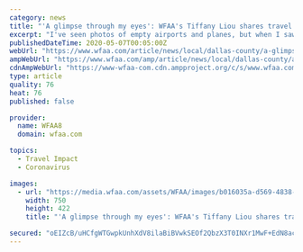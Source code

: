 ```yaml
---
category: news
title: "'A glimpse through my eyes': WFAA's Tiffany Liou shares travel experience amid coronavirus pandemic"
excerpt: "I've seen photos of empty airports and planes, but when I saw it with my own eyes, it was kind of crazy. I travel a lot, and I've never seen Dallas Love Field Airport like this. On a Sunday morning, when it would normally be pretty busy, it took me no more than a few minutes to get through security. And when I got in, most of the restaurants ..."
publishedDateTime: 2020-05-07T00:05:00Z
webUrl: "https://www.wfaa.com/article/news/local/dallas-county/a-glimpse-through-my-eyes-wfaas-tiffany-liou-shares-travel-experience-amid-coronavirus-pandemic/287-33f5ab86-9ff9-4552-9e42-129e9abd905a"
ampWebUrl: "https://www.wfaa.com/amp/article/news/local/dallas-county/a-glimpse-through-my-eyes-wfaas-tiffany-liou-shares-travel-experience-amid-coronavirus-pandemic/287-33f5ab86-9ff9-4552-9e42-129e9abd905a"
cdnAmpWebUrl: "https://www-wfaa-com.cdn.ampproject.org/c/s/www.wfaa.com/amp/article/news/local/dallas-county/a-glimpse-through-my-eyes-wfaas-tiffany-liou-shares-travel-experience-amid-coronavirus-pandemic/287-33f5ab86-9ff9-4552-9e42-129e9abd905a"
type: article
quality: 76
heat: 76
published: false

provider:
  name: WFAA8
  domain: wfaa.com

topics:
  - Travel Impact
  - Coronavirus

images:
  - url: "https://media.wfaa.com/assets/WFAA/images/b016035a-d569-4838-abce-42258ff9c606/b016035a-d569-4838-abce-42258ff9c606_750x422.jpg"
    width: 750
    height: 422
    title: "'A glimpse through my eyes': WFAA's Tiffany Liou shares travel experience amid coronavirus pandemic"

secured: "oEIZcB/uHCfgWTGwpkUnhXdV8ilaBiBVwkSEOf2QbzX3T0INXr1MwF+EdN8acLejDPp41fS1PGpc6mqrLy4JuOn+wgj4Iq6f+HZVWNjG1bGVKoQ9sFAu6/+UNe8hwINOYgSo/ViusgBfIEux8ct+4NFVbZs81fs9lHzbGEz+7wrDYjLDQhdUA/VSn49FQmqQUo42UR8OA3mgNbSH8iYFXZmfodV33HAgPwJi2LCqq7huEYf/qCd6eU5ImLNiadmFcj7bQvZPscrY+JaVTV40fVFT1Gk+Bmj9+jruH7SoU8uq6NiSElP2kAsW9jXgu/8CLcY1Q88N0RzVtGksfAKrXp9pF/VsX8K3E3ppNRUTb7u4mk1xr9zcEAoz27NHYTMUEFzEviN9b1357XKpXShR4ltg81Q3aMNdvM80uqOyFOsWQ7YgzX7g4kYREKxqt1YG5kAkdYsErJBReTqOwSO5vSvanB8EJ/vkichX2cmcPIs=;8YTcYT3GL08ZxwJa3j+a+Q=="
---
```



